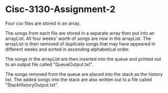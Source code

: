 # Cisc-3130-Assignment-2

Four csv files are stored in an array.

The songs from each file are stored in a separate array then put into an arrayList. All four weeks' worth of songs are now in the arrayList. The arrayList is then removed of duplicate songs that may have appeared in different weeks and sorted in ascending alphabetical order. 

The songs in the arrayList are then inserted into the queue and printed out to an output file called "QueueOutput.txt".

The songs removed from the queue are placed into the stack as the history list. The added songs into the stack are also written out to a file called "StackHistoryOutput.txt".
